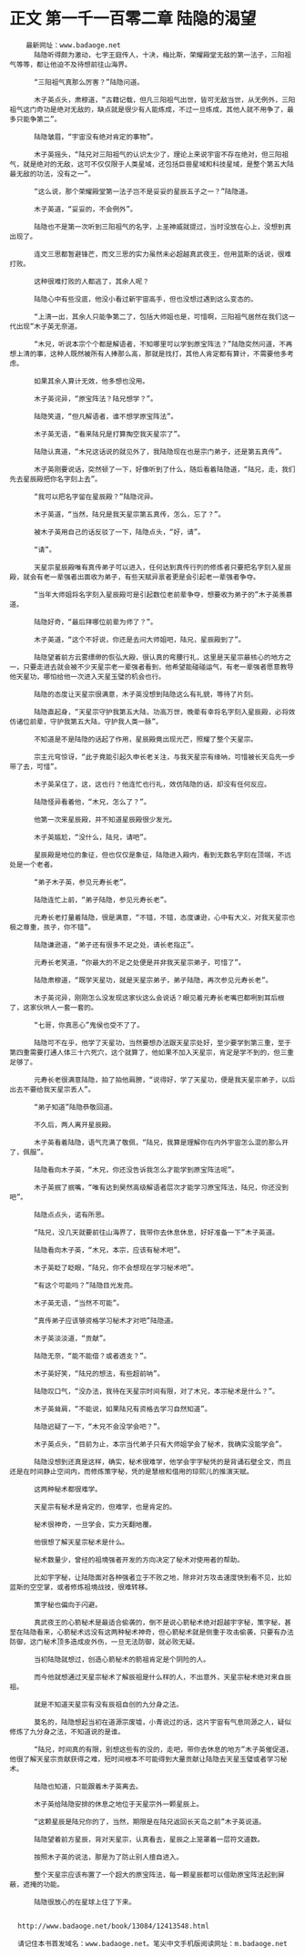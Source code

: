 # 正文 第一千一百零二章 陆隐的渴望
        最新网址：www.badaoge.net
          陆隐听得颇为激动，七字王庭传人，十决，梅比斯，荣耀殿堂无敌的第一法子，三阳祖气等等，都让他迫不及待想前往山海界。
      
          “三阳祖气真那么厉害？”陆隐问道。
      
          木子英点头，肃穆道，“古籍记载，但凡三阳祖气出世，皆可无敌当世，从无例外，三阳祖气这门奇功是绝对无敌的，缺点就是很少有人能练成，不过一旦练成，其他人就不用争了，最多只能争第二”。
      
          陆隐皱眉，“宇宙没有绝对肯定的事物”。
      
          木子英摇头，“陆兄对三阳祖气的认识太少了，理论上来说宇宙不存在绝对，但三阳祖气，就是绝对的无敌，这可不仅仅限于人类星域，还包括巨兽星域和科技星域，是整个第五大陆最无敌的功法，没有之一”。
      
          “这么说，那个荣耀殿堂第一法子岂不是妥妥的星辰五子之一？”陆隐道。
      
          木子英道，“妥妥的，不会例外”。
      
          陆隐也不是第一次听到三阳祖气的名字，上圣神威就提过，当时没放在心上，没想到真出现了。
      
          连文三思都暂避锋芒，而文三思的实力虽然未必超越真武夜王，但用蓝斯的话说，很难打败。
      
          这种很难打败的人都逃了，其余人呢？
      
          陆隐心中有些没底，他没小看过新宇宙高手，但也没想过遇到这么变态的。
      
          “上清一出，其余人只能争第二了，包括大师姐也是，可惜啊，三阳祖气居然在我们这一代出现”木子英无奈道。
      
          “木兄，听说本宗个个都是解语者，不知哪里可以学到原宝阵法？”陆隐突然问道，不再想上清的事，这种人既然被所有人捧那么高，那就是找打，其他人肯定都有算计，不需要他多考虑。
      
          如果其余人算计无效，他多想也没用。
      
          木子英诧异，“原宝阵法？陆兄想学？”。
      
          陆隐笑道，“但凡解语者，谁不想学原宝阵法”。
      
          木子英无语，“看来陆兄是打算掏空我天星宗了”。
      
          陆隐认真道，“木兄这话说的就见外了，我陆隐现在也是宗门弟子，还是第五真传”。
      
          木子英刚要说话，突然顿了一下，好像听到了什么，随后看着陆隐道，“陆兄，走，我们先去星辰殿把你名字刻上去”。
      
          “我可以把名字留在星辰殿？”陆隐诧异。
      
          木子英道，“当然，陆兄是我天星宗第五真传，怎么，忘了？”。
      
          被木子英用自己的话反驳了一下，陆隐点头，“好，请”。
      
          “请”。
      
          天星宗星辰殿唯有真传弟子可以进入，任何达到真传行列的修炼者只要把名字刻入星辰殿，就会有老一辈强者出面收为弟子，有些天赋异禀者更是会引起老一辈强者争夺。
      
          “当年大师姐将名字刻入星辰殿可是引起数位老前辈争夺，想要收为弟子的”木子英羡慕道。
      
          陆隐好奇，“最后拜哪位前辈为师了？”。
      
          木子英道，“这个不好说，你还是去问大师姐吧，陆兄，星辰殿到了”。
      
          陆隐望着前方云雾缥缈的恢弘大殿，很认真的弯腰行礼，这里是天星宗最核心的地方之一，只要走进去就会被不少天星宗老一辈强者看到，他希望能碰碰运气，有老一辈强者愿意教导他天星功，哪怕给他一次进入天星玉璧的机会也行。
      
          陆隐的态度让天星宗很满意，木子英没想到陆隐这么有礼貌，等待了片刻。
      
          陆隐直起身，“天星宗守护我第五大陆，功高万世，晚辈有幸将名字刻入星辰殿，必将效仿诸位前辈，守护我第五大陆，守护我人类一脉”。
      
          不知道是不是陆隐的话起了作用，星辰殿竟出现光芒，照耀了整个天星宗。
      
          宗主元穹惊讶，“此子竟能引起久申长老关注，与我天星宗有缘呐，可惜被长天岛先一步带了去，可惜”。
      
          木子英呆住了，这，这也行？他连忙也行礼，效仿陆隐的话，却没有任何反应。
      
          陆隐怪异看着他，“木兄，怎么了？”。
      
          他第一次来星辰殿，并不知道星辰殿很少发光。
      
          木子英尴尬，“没什么，陆兄，请吧”。
      
          星辰殿是地位的象征，但也仅仅是象征，陆隐进入殿内，看到无数名字刻在顶端，不远处是一个老者。
      
          “弟子木子英，参见元寿长老”。
      
          陆隐连忙上前，“弟子陆隐，参见元寿长老”。
      
          元寿长老打量着陆隐，很是满意，“不错，不错，态度谦逊，心中有大义，对我天星宗也极之尊重，孩子，你不错”。
      
          陆隐谦逊道，“弟子还有很多不足之处，请长老指正”。
      
          元寿长老笑道，“你最大的不足之处便是并非我天星宗弟子，可惜了”。
      
          陆隐肃穆道，“既学天星功，就是天星宗弟子，弟子陆隐，再次参见元寿长老”。
      
          木子英诧异，刚刚怎么没发现这家伙这么会说话？眼见着元寿长老嘴巴都咧到耳后根了，这家伙哄人一套一套的。
      
          “七哥，你真恶心”鬼侯也受不了了。
      
          陆隐可不在乎，他学了天星功，当然要想办法跟天星宗处好，至少要学到第三重，至于第四重需要打通人体三十六死穴，这个就算了，他如果不加入天星宗，肯定是学不到的，但三重足够了。
      
          元寿长老很满意陆隐，拍了拍他肩膀，“说得好，学了天星功，便是我天星宗弟子，以后出去不要给我天星宗丢人”。
      
          “弟子知道”陆隐恭敬回道。
      
          不久后，两人离开星辰殿。
      
          木子英看着陆隐，语气充满了敬佩，“陆兄，我算是理解你在内外宇宙怎么混的那么开了，佩服”。
      
          陆隐看向木子英，“木兄，你还没告诉我怎么才能学到原宝阵法呢”。
      
          木子英抿了抿嘴，“唯有达到昊然高级解语者层次才能学习原宝阵法，陆兄，你还没到吧”。
      
          陆隐点点头，诺有所思。
      
          “陆兄，没几天就要前往山海界了，我带你去休息休息，好好准备一下”木子英道。
      
          陆隐看向木子英，“木兄，本宗，应该有秘术吧”。
      
          木子英眨了眨眼，“陆兄，你不会想现在学习秘术吧”。
      
          “有这个可能吗？”陆隐目光发亮。
      
          木子英无语，“当然不可能”。
      
          “真传弟子应该够资格学习秘术才对吧”陆隐道。
      
          木子英淡淡道，“贡献”。
      
          陆隐无奈，“能不能借？或者透支？”。
      
          木子英好笑，“陆兄的想法，有些超前呐”。
      
          陆隐叹口气，“没办法，我待在天星宗时间有限，对了木兄，本宗秘术是什么？”。
      
          木子英耸肩，“不能说，如果陆兄有资格去学习自然知道”。
      
          陆隐迟疑了一下，“木兄不会没学会吧？”。
      
          木子英点头，“目前为止，本宗当代弟子只有大师姐学会了秘术，我确实没能学会”。
      
          陆隐没想到还真是这样，确实，秘术很难学，他学会宇字秘凭的是背诵石壁全文，而且还是在时间静止空间内，而修炼策字秘，凭的是慧根和借用的琼熙儿的推演天赋。
      
          这两种秘术都很难学。
      
          天星宗有秘术是肯定的，但难学，也是肯定的。
      
          秘术很神奇，一旦学会，实力天翻地覆。
      
          他很想了解天星宗秘术是什么。
      
          秘术数量少，曾经的祖境强者开发的方向决定了秘术对使用者的帮助。
      
          比如宇字秘，让陆隐面对各种强者立于不败之地，除非对方攻击速度快到看不见，比如蓝斯的空空掌，或者修炼祖境战技，很难转移。
      
          策字秘也偏向于闪避。
      
          真武夜王的心箭秘术是最适合偷袭的，倒不是说心箭秘术绝对超越宇字秘，策字秘，甚至在陆隐看来，心箭秘术远没有这两种秘术神奇，但心箭秘术就是侧重于攻击偷袭，只要有办法防御，这门秘术顶多造成皮外伤，一旦无法防御，就必败无疑。
      
          当初陆隐就想过，创造心箭秘术的箭祖肯定是个阴险的人。
      
          而今他就想通过天星宗秘术了解辰祖是什么样的人，不出意外，天星宗秘术绝对来自辰祖。
      
          就是不知道天星宗有没有辰祖自创的九分身之法。
      
          莫名的，陆隐想起当初在道源宗废墟，小青说过的话，这片宇宙有气息同源之人，疑似修炼了九分身之法，不知道说的是谁。
      
          “陆兄，时间真的有限，别想这些有的没的，走吧，带你去休息的地方”木子英催促道，他很了解天星宗贡献获得之难，短时间根本不可能得到大量贡献让陆隐去天星玉璧或者学习秘术。
      
          陆隐也知道，只能跟着木子英离去。
      
          木子英给陆隐安排的休息之地位于天星宗外一颗星辰上。
      
          “这颗星辰是陆兄你的了，当然，期限是在陆兄返回长天岛之前”木子英说道。
      
          陆隐望着前方星辰，背对天星宗，认真看去，星辰之上笼罩着一层符文道数。
      
          按照木子英的说法，那是为了防止别人擅自进入。
      
          整个天星宗应该布置了一个超大的原宝阵法，每一颗星辰都可以借助原宝阵法起到屏蔽，遮掩的功能。
      
          陆隐很放心的在星球上住了下来。
      
      
      http://www.badaoge.net/book/13084/12413548.html
      
      请记住本书首发域名：www.badaoge.net。笔尖中文手机版阅读网址：m.badaoge.net